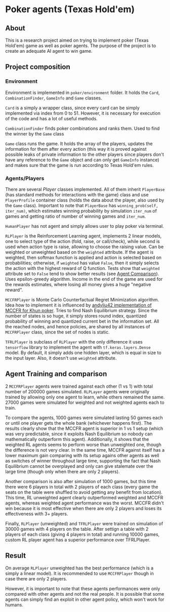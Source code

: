# Poker agents (Texas Hold'em)

## About

This is a research project aimed on trying to implement poker (Texas Hold'em) game as well as poker agents. The purpose of the project is to create an adequate AI agent to win game.

## Project composition

### Environment

Environment is implemented in `poker/environment` folder. It holds the `Card`, `CombinationFinder`, `GameInfo` and `Game` classes.

`Card` is a simply a wrapper class, since every card can be simply implemented via index from 0 to 51.
However, it is necessary for execution of the code and has a lot of useful methods. 

`CombinationFinder` finds poker combinations and ranks them. Used to find the winner by the `Game` class

`Game` class runs the game. It holds the array of the players, updates the information for them after every action
(this way it is proved against possible leaks of private information to the other players since players don't have
any reference to the `Game` object and can only get `GameInfo` instance) and makes sure that the game is run according
to Texas Hold'em rules.

### Agents/Players

There are several *Player* classes implemented. All of them inherit `PlayerBase` (has standard methods for interactions 
with the game) class and use `PlayerProfile` container class (holds the data about the player, also used by the `Game` class).
Important to note that `PlayerBase` has `winning_prob(self, iter_num)`, which estimates winning probability by simulation 
`iter_num` of games and getting ratio of number of winning games and `iter_num`.

`HumanPlayer` has not agent and simply allows user to play poker via terminal.

`RLPlayer` is the Reinforcement Learning agent, implements 2 linear models, one to select type of the action (fold, raise, or call/check),
while second is used when action type is raise, allowing to choose the raising value. Can be weighted or unweighted based
on the `weighted` attribute. If the agent is weighted, then softmax function is applied and action is selected based on 
probabilities; otherwise, if `weighted` has value `False`, then it simply selects the action with the highest reward of Q function.
Tests show that `weighted` attribute set to `False` tend to show better results (see [Agent Comparison](#agent-training-and-comparison)).
Uses epsilon-greedy algorithm. Income in the end of the game are used for the rewards estimates, where losing all money
gives a huge "negative reward".

`MCCFRPlayer` is Monte Carlo Counterfactual Regret Minimization algorithm. Idea how to implement it is influenced by
[andyliu42 implementation of MCCFR for Khun poker](https://github.com/andyliu42/Counterfactual_Regret_Minimization_Python).
Tries to find Nash Equilibrium strategy. Since the number of states is so huge, it simply stores round index, quantized 
probability of winning and quantized current bet in the information set. All the reached nodes, and hence policies, are 
shared by all instances of `MCCFRPlayer` class, since the set of nodes is static.

`TFRLPlayer` is subclass of `RLPlayer` with the only difference it uses `tensorflow` library to implement the agent with 
`tf.keras.layers.Dense` model. By default, it simply adds one hidden layer, which is equal in size to the input layer. 
Also, it doesn't use `weighted` attribute. 


## Agent Training and comparison

2 `MCCFRPlayer` agents were trained against each other (1 vs 1) with total number of 200000 games simulated. 
`RLPLayer` agents were originally trained by allowing only one agent to learn, while others remained the same.
27000 games were simulated for weighted and not weighted agents each to train. 

To compare the agents, 1000 games were simulated lasting 50 games each or until one player gets the whole bank
(whichever happens first). The results clearly show that the MCCFR agent is superior in 1 vs 1 setup (which was
very predictable, since it exploits Nash Equilibrium so nobody can mathematically outperform this agent). Additionally,
it shows that the weighted RL agents seems to perform worse than unweighted one, though the difference is not very clear.
In the same time, MCCFR against itself has a lower maximum gain comparing with its setup agains other agents as well as 
switches of winner throughout large time, supporting the fact that Nash Equilibrium cannot be overplayed and only can give
stalemate over the large time (though only when there are only 2 players).

Another comparison is also after simulation of 1000 games, but this time there were 6 players in total with 2 players of
each class (every game the seats on the table were shuffled to avoid getting any benefit from location). This time, RL 
unweighted agent clearly outperformed weighted and MCCFR agents, whereas weighted agent performance was the worst. 
MCCFR didn't win because it is most effective when there are only 2 players and loses its effectiveness with 3+ players.

Finally, `RLPlayer` (unweighted) and `TFRLPlayer` were trained on simulation of 30000 games with 4 players on the table.
After settign a table with 2 players of each class (giving 4 players in total) and running 10000 games, custom RL player
agent has a superior performance over TFRLPlayer.


## Result
On average `RLPlayer` unweighted has the best performance (which is a simply a linear model). It is recommended to use 
`MCCFRPlayer` though in case there are only 2 players. 

However, it is important to note that these agents performances were only compared with other agents and not the
real people. It is possible that some agents can simply find an exploit in other agent policy, which won't work for
humans.